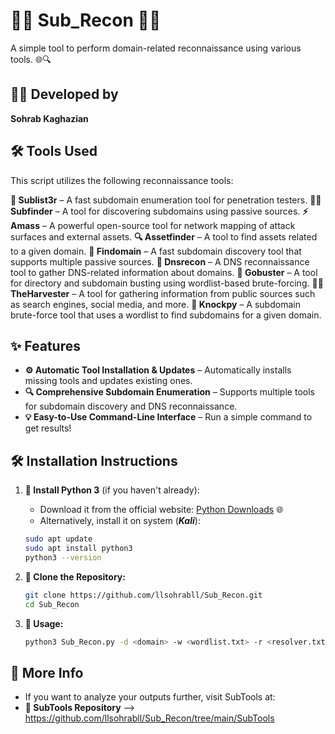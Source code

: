 # 🕵️‍♂️ **Sub_Recon** 🕵️‍♀️

A simple tool to perform domain-related reconnaissance using various tools. 🌐🔍

## 👨‍💻 **Developed by**
**Sohrab Kaghazian** 

## 🛠️ **Tools Used**

This script utilizes the following reconnaissance tools:

**🔑 Sublist3r** – A fast subdomain enumeration tool for penetration testers.
**🕵️‍♂️ Subfinder** – A tool for discovering subdomains using passive sources.
**⚡ Amass** – A powerful open-source tool for network mapping of attack surfaces and external assets.
**🔍 Assetfinder** – A tool to find assets related to a given domain.
**🚀 Findomain** – A fast subdomain discovery tool that supports multiple passive sources.
**📡 Dnsrecon** – A DNS reconnaissance tool to gather DNS-related information about domains.
**📂 Gobuster** – A tool for directory and subdomain busting using wordlist-based brute-forcing.
**🧑‍💻 TheHarvester** – A tool for gathering information from public sources such as search engines, social media, and more.
**🔨 Knockpy** – A subdomain brute-force tool that uses a wordlist to find subdomains for a given domain.

## ✨ **Features**

- **⚙️ Automatic Tool Installation & Updates** – Automatically installs missing tools and updates existing ones.
- **🔍 Comprehensive Subdomain Enumeration** – Supports multiple tools for subdomain discovery and DNS reconnaissance.
- **💡 Easy-to-Use Command-Line Interface** – Run a simple command to get results!

## 🛠️ **Installation Instructions**

1. **🔹 Install Python 3** (if you haven't already):

   - Download it from the official website: [Python Downloads](https://www.python.org/downloads/) 🌐
   - Alternatively, install it on system (***Kali***):

   ```bash
   sudo apt update
   sudo apt install python3
   python3 --version
   
2. **🔹 Clone the Repository:**

   ```bash
   git clone https://github.com/llsohrabll/Sub_Recon.git
   cd Sub_Recon
   
3. **🔹 Usage:**

   ```bash
   python3 Sub_Recon.py -d <domain> -w <wordlist.txt> -r <resolver.txt>

## 📜 More Info
- If you want to analyze your outputs further, visit SubTools at:
- **🔗 SubTools Repository** --> https://github.com/llsohrabll/Sub_Recon/tree/main/SubTools
